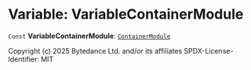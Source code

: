 # Variable: VariableContainerModule

`Const` **VariableContainerModule**: [`ContainerModule`](/auto-docs/fixed-layout-editor/classes/ContainerModule.md)

Copyright (c) 2025 Bytedance Ltd. and/or its affiliates
SPDX-License-Identifier: MIT
